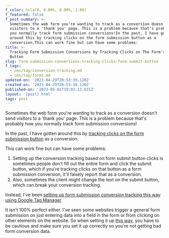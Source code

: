 ```yaml
---
f_color: hsla(0, 0.00%, 0.00%, 1.00)
f_featured: false
f_post-summary: >-
  Sometimes the web form you're wanting to track as a conversion doesn't send
  visitors to a 'thank you' page. This is a problem because that's probably how
  you normally track form submission conversions!In the past, I have gotten
  around this by tracking clicks on the form submission button as a
  conversion.This can work fine but can have some problems:
title: >-
  Tracking Form Submission Conversions by Tracking Clicks on The Form's Submit
  Button
slug: form-submission-conversions-tracking-clicks-form-submit-button
f_tags:
  - cms/tag/conversion-tracking.md
  - cms/tag/forms.md
updated-on: '2023-04-29T20:53:39.120Z'
created-on: '2023-04-29T20:53:39.120Z'
published-on: '2023-05-01T19:03:13.631Z'
layout: '[post].html'
tags: post
---
```


Sometimes the web form you're wanting to track as a conversion doesn't send visitors to a 'thank you' page. This is a problem because that's probably how you normally track form submission conversions!

In the past, I have gotten around this by [tracking clicks on the form submission button](https://freak.marketing/track-button-clicks-using-google-tag-manager-google-analytics-4-ga4/) as a conversion.

This can work fine but can have some problems:

1.  Setting up the conversion tracking based on form submit button clicks is sometimes people don't fill out the entire form and click the submit button, which if you're tracking clicks on that button as a form submission conversion, it'll falsely report that as a conversion.
2.  Also, sometimes the client might change the text on the submit button, which can break your conversion tracking.

Instead, I've been [setting up form submission conversion tracking this way using Google Tag Manager](https://freak.marketing/track-form-submissions-as-conversions-without-thank-you-page/).

It isn't 100% perfect either. I've seen some websites trigger a general form submission on just entering data into a field in the form or from clicking on other elements on the website. So when setting it up [this way](https://freak.marketing/track-form-submissions-as-conversions-without-thank-you-page/), you have to be cautious and make sure you set it up correctly so you're not getting bad form conversion data.
